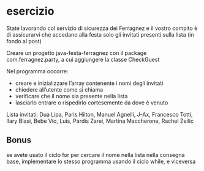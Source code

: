 # esercizio

State lavorando col servizio di sicurezza dei Ferragnez e il vostro compito è di assicurarvi che accedano alla festa solo gli invitati presenti sulla lista (in fondo al post)

Creare un progetto java-festa-ferragnez con il package com.ferragnez.party, a cui aggiungere la classe CheckGuest

Nel programma occorre:
- creare e inizializzare l’array contenente i nomi degli invitati
- chiedere all’utente come si chiama
- verificare che il nome sia presente nella lista
- lasciarlo entrare o rispedirlo cortesemente da dove è venuto

Lista invitati: 
Dua Lipa, Paris Hilton, Manuel Agnelli, J-Ax, Francesco Totti, Ilary Blasi, Bebe Vio, Luis, Pardis Zarei, Martina Maccherone, Rachel Zeilic

## Bonus
se avete usato il ciclo for per cercare il nome nella lista nella consegna base, implementare lo stesso programma usando il ciclo while, e viceversa

